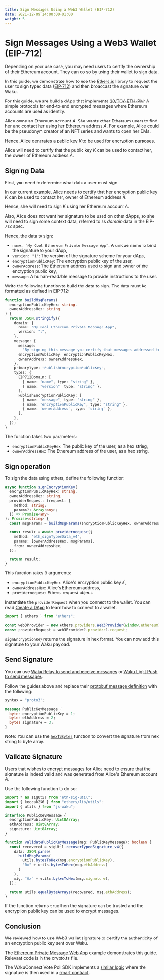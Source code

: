 ```yaml
---
title: Sign Messages Using a Web3 Wallet (EIP-712)
date: 2021-12-09T14:00:00+01:00
weight: 5
---
```


# Sign Messages Using a Web3 Wallet (EIP-712)

Depending on your use case, you may need users to certify the ownership of their Ethereum account.
They can do so by using their wallet to sign data.

In this guide, we demonstrate how to use the [Ethers.js](https://github.com/ethers-io/ethers.js#readme)
library to request the user to sign typed data ([EIP-712](https://eips.ethereum.org/EIPS/eip-712))
and then broadcast the signature over Waku.

For this guide, we are build a dApp that implements [20/TOY-ETH-PM](https://rfc.vac.dev/spec/20/):
A simple protocols for end-to-end encrypted messages where Ethereum accounts are used as identity.

Alice owns an Ethereum account _A_.
She wants other Ethereum users to find her and contact her using her Ethereum address _A_.
For example, Alice could be the pseudonym creator of an NFT series and wants to open her DMs.

Hence, Alice generates a public key _K_ to be used for encryption purposes.

Alice will need to certify that the public key _K_ can be used to contact her,
the owner of Ethereum address _A_.

## Signing Data

First, you need to determine what data a user must sign.

In our current example, Alice needs to certify that her encryption public key _K_ can be used to contact her,
owner of Ethereum address _A_.

Hence, she will need to sign _K_ using her Ethereum account _A_.

Also, Alice does not want her signature to be used on other dApps,
so she will need to sign some context data, referred to as _domain_ data in the EIP-712 spec.

Hence, the data to sign:

- `name: "My Cool Ethereum Private Message App"`: A unique name to bind the signature to your dApp,
- `version: "1"`: The version of the signature scheme for your dApp,
- `encryptionPublicKey`: The encryption public key of the user,
- `ownerAddress`: The Ethereum address used to sign and owner of the encryption public key,
- `message`: A human-readable message to provide instructions to the user.

Write the following function to build the data to sign.
The data must be formatted as defined in EIP-712:

```ts
function buildMsgParams(
  encryptionPublicKeyHex: string,
  ownerAddressHex: string
) {
  return JSON.stringify({
    domain: {
      name: "My Cool Ethereum Private Message App",
      version: "1",
    },
    message: {
      message:
        "By signing this message you certify that messages addressed to `ownerAddress` must be encrypted with `encryptionPublicKey`",
      encryptionPublicKey: encryptionPublicKeyHex,
      ownerAddress: ownerAddressHex,
    },
    primaryType: "PublishEncryptionPublicKey",
    types: {
      EIP712Domain: [
        { name: "name", type: "string" },
        { name: "version", type: "string" },
      ],
      PublishEncryptionPublicKey: [
        { name: "message", type: "string" },
        { name: "encryptionPublicKey", type: "string" },
        { name: "ownerAddress", type: "string" },
      ],
    },
  });
}
```

The function takes two parameters:

- `encryptionPublicKeyHex`: The public key of the user, as a hex string,
- `ownerAddressHex`: The Ethereum address of the user, as a hex string.

## Sign operation

To sign the data using ethers, define the following function:

```ts
async function signEncryptionKey(
  encryptionPublicKeyHex: string,
  ownerAddressHex: string,
  providerRequest: (request: {
    method: string;
    params?: Array<any>;
  }) => Promise<any>
): Promise<string> {
  const msgParams = buildMsgParams(encryptionPublicKeyHex, ownerAddressHex);

  const result = await providerRequest({
    method: "eth_signTypedData_v4",
    params: [ownerAddressHex, msgParams],
    from: ownerAddressHex,
  });

  return result;
}
```

This function takes 3 arguments:

- `encryptionPublicKeyHex`: Alice's encryption public key _K_,
- `ownerAddressHex`: Alice's Ethereum address,
- `providerRequest`: Ethers' request object.

Instantiate the `providerRequest` when you connect to the wallet.
You can read [Create a DApp](/docs/guides/vote_poll_sdk/dapp_creation/02_connect_wallet/)
to learn how to connect to a wallet.

```ts
import { ethers } from "ethers";

const web3Provider = new ethers.providers.Web3Provider(window.ethereum);
const providerRequest = web3Provider?.provider?.request;
```

`signEncryptionKey` returns the signature in hex format.
You can now add this signature to your Waku payload.

## Send Signature

You can use [Waku Relay to send and receive messages](/docs/guides/02_relay_receive_send_messages/)
or [Waku Light Push to send messages](/docs/guides/06_light_push_send_messages/).

Follow the guides above and replace their [protobuf message definition](/docs/guides/02_relay_receive_send_messages/#protobuf-definition)
with the following:

```protobuf
syntax = "proto3";

message PublicKeyMessage {
  bytes encryptionPublicKey = 1;
  bytes ethAddress = 2;
  bytes signature = 3;
}
```

Note: You can use the [`hexToBytes`](https://js-waku.wakuconnect.dev/modules/utils.html#hexToBytes)
function to convert the signature from hex string to byte array.

## Validate Signature

Users that wishes to encrypt messages for Alice need to ensure that the signature is indeed valid and was generated from
Alice's Ethereum account _A_.

Use the following function to do so:

```ts
import * as sigUtil from "eth-sig-util";
import { keccak256 } from "ethers/lib/utils";
import { utils } from "js-waku";

interface PublicKeyMessage {
  encryptionPublicKey: Uint8Array;
  ethAddress: Uint8Array;
  signature: Uint8Array;
}

function validatePublicKeyMessage(msg: PublicKeyMessage): boolean {
  const recovered = sigUtil.recoverTypedSignature_v4({
    data: JSON.parse(
      buildMsgParams(
        utils.bytesToHex(msg.encryptionPublicKey),
        "0x" + utils.bytesToHex(msg.ethAddress)
      )
    ),
    sig: "0x" + utils.bytesToHex(msg.signature),
  });

  return utils.equalByteArrays(recovered, msg.ethAddress);
}
```

If the function returns `true` then the signature can be trusted and the encryption public key can be used to encrypt messages.

## Conclusion

We reviewed how to use Web3 wallet signature to certify the authenticity of an encryption public key sent over Waku.

The [Ethereum Private Message Web App](/docs/examples/#ethereum-private-message-web-app) example demonstrates this guide.
Relevant code is in the [crypto.ts](https://github.com/status-im/js-waku/blob/master/examples/eth-pm/src/crypto.ts) file.

The WakuConnect Vote Poll SDK implements a [similar logic](https://github.com/status-im/wakuconnect-vote-poll-sdk/blob/60e17d454cbd658bd8fec0aa382b2920e834b4f0/packages/core/src/models/VoteMsg.ts)
where the signature is then used in a [smart contract](https://github.com/status-im/wakuconnect-vote-poll-sdk/blob/60e17d454cbd658bd8fec0aa382b2920e834b4f0/packages/contracts/contracts/VotingContract.sol).

